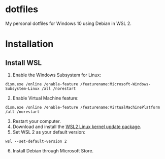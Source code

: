 # dotfiles
My personal dotfiles for Windows 10 using Debian in WSL 2.

# Installation
## Install WSL
1. Enable the Windows Subsystem for Linux:
```
dism.exe /online /enable-feature /featurename:Microsoft-Windows-Subsystem-Linux /all /norestart
```
2. Enable Virtual Machine feature:
```
dism.exe /online /enable-feature /featurename:VirtualMachinePlatform /all /norestart
```
3. Restart your computer.
4. Download and install the [WSL2 Linux kernel update package](https://wslstorestorage.blob.core.windows.net/wslblob/wsl_update_x64.msi).
5. Set WSL 2 as your default version:
```
wsl --set-default-version 2
```
6. Install Debian through Microsoft Store.
